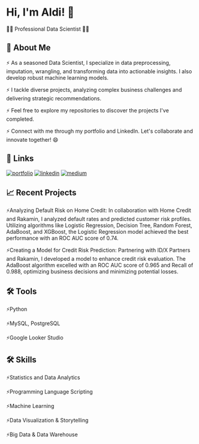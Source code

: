 
# Hi, I'm Aldi! 👋
👩‍💻 Professional Data Scientist 👩‍💻

## 🚀 About Me
⚡️ As a seasoned Data Scientist, I specialize in data preprocessing, imputation, wrangling, and transforming data into actionable insights. I also develop robust machine learning models.

⚡️ I tackle diverse projects, analyzing complex business challenges and delivering strategic recommendations.

⚡️ Feel free to explore my repositories to discover the projects I've completed.

⚡️ Connect with me through my portfolio and LinkedIn. Let's collaborate and innovate together! 😄

## 🔗 Links
[![portfolio](https://img.shields.io/badge/my_portfolio-000?style=for-the-badge&logo=ko-fi&logoColor=white)](https://github.com/Aldivibriani?tab=repositories)
[![linkedin](https://img.shields.io/badge/linkedin-0A66C2?style=for-the-badge&logo=linkedin&logoColor=white)](https://www.linkedin.com/in/aldi-vibriani/)
[![medium](https://img.shields.io/badge/Medium-12100E?style=for-the-badge&logo=medium&logoColor=white)](https://medium.com/@aldivibriani)

## 📈 Recent Projects
⚡️Analyzing Default Risk on Home Credit: In collaboration with Home Credit and Rakamin, I analyzed default rates and predicted customer risk profiles. Utilizing algorithms like Logistic Regression, Decision Tree, Random Forest, AdaBoost, and XGBoost, the Logistic Regression model achieved the best performance with an ROC AUC score of 0.74.

⚡️Creating a Model for Credit Risk Prediction: Partnering with ID/X Partners and Rakamin, I developed a model to enhance credit risk evaluation. The AdaBoost algorithm excelled with an ROC AUC score of 0.965 and Recall of 0.988, optimizing business decisions and minimizing potential losses.

## 🛠 Tools
⚡️Python

⚡️MySQL, PostgreSQL

⚡️Google Looker Studio

## 🛠 Skills
⚡️Statistics and Data Analytics

⚡️Programming Language Scripting

⚡️Machine Learning

⚡️Data Visualization & Storytelling

⚡️Big Data & Data Warehouse


